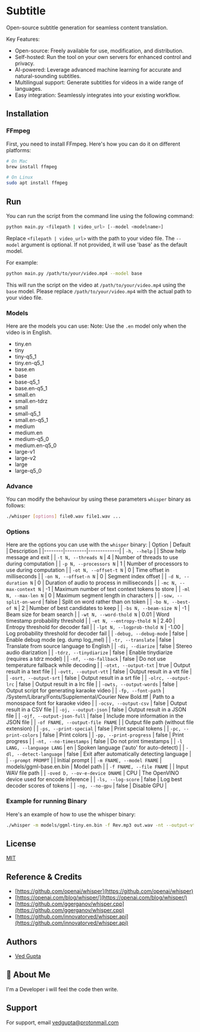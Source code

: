 # Subtitle
Open-source subtitle generation for seamless content translation.

Key Features:

- Open-source: Freely available for use, modification, and distribution.
- Self-hosted: Run the tool on your own servers for enhanced control and privacy.
- AI-powered: Leverage advanced machine learning for accurate and natural-sounding subtitles.
- Multilingual support: Generate subtitles for videos in a wide range of languages.
- Easy integration: Seamlessly integrates into your existing workflow.

## Installation

### FFmpeg
First, you need to install FFmpeg. Here's how you can do it on different platforms:

```bash
# On Mac
brew install ffmpeg

# On Linux
sudo apt install ffmpeg
```

## Run
You can run the script from the command line using the following command:

```bash
python main.py <filepath | video_url> [--model <modelname>]
```
Replace `<filepath | video_url>` with the path to your video file. The `--model` argument is optional. If not provided, it will use 'base' as the default model.

For example:
```bash
python main.py /path/to/your/video.mp4 --model base
```
This will run the script on the video at `/path/to/your/video.mp4` using the `base` model.
Please replace `/path/to/your/video.mp4` with the actual path to your video file.


### Models
Here are the models you can use:
Note: Use the `.en` model only when the video is in English.

- tiny.en
- tiny
- tiny-q5_1
- tiny.en-q5_1
- base.en
- base
- base-q5_1
- base.en-q5_1
- small.en
- small.en-tdrz
- small
- small-q5_1
- small.en-q5_1
- medium
- medium.en
- medium-q5_0
- medium.en-q5_0
- large-v1
- large-v2
- large
- large-q5_0

### Advance
You can modify the behaviour by using these parameters `whisper` binary as follows:


```bash
./whisper [options] file0.wav file1.wav ...
```

### Options
Here are the options you can use with the `whisper` binary:
| Option | Default | Description |
|--------|---------|-------------|
| `-h, --help` | | Show help message and exit |
| `-t N, --threads N` | 4 | Number of threads to use during computation |
| `-p N, --processors N` | 1 | Number of processors to use during computation |
| `-ot N, --offset-t N` | 0 | Time offset in milliseconds |
| `-on N, --offset-n N` | 0 | Segment index offset |
| `-d N, --duration N` | 0 | Duration of audio to process in milliseconds |
| `-mc N, --max-context N` | -1 | Maximum number of text context tokens to store |
| `-ml N, --max-len N` | 0 | Maximum segment length in characters |
| `-sow, --split-on-word` | false | Split on word rather than on token |
| `-bo N, --best-of N` | 2 | Number of best candidates to keep |
| `-bs N, --beam-size N` | -1 | Beam size for beam search |
| `-wt N, --word-thold N` | 0.01 | Word timestamp probability threshold |
| `-et N, --entropy-thold N` | 2.40 | Entropy threshold for decoder fail |
| `-lpt N, --logprob-thold N` | -1.00 | Log probability threshold for decoder fail |
| `-debug, --debug-mode` | false | Enable debug mode (eg. dump log_mel) |
| `-tr, --translate` | false | Translate from source language to English |
| `-di, --diarize` | false | Stereo audio diarization |
| `-tdrz, --tinydiarize` | false | Enable tinydiarize (requires a tdrz model) |
| `-nf, --no-fallback` | false | Do not use temperature fallback while decoding |
| `-otxt, --output-txt` | true | Output result in a text file |
| `-ovtt, --output-vtt` | false | Output result in a vtt file |
| `-osrt, --output-srt` | false | Output result in a srt file |
| `-olrc, --output-lrc` | false | Output result in a lrc file |
| `-owts, --output-words` | false | Output script for generating karaoke video |
| `-fp, --font-path` | /System/Library/Fonts/Supplemental/Courier New Bold.ttf | Path to a monospace font for karaoke video |
| `-ocsv, --output-csv` | false | Output result in a CSV file |
| `-oj, --output-json` | false | Output result in a JSON file |
| `-ojf, --output-json-full` | false | Include more information in the JSON file |
| `-of FNAME, --output-file FNAME` | | Output file path (without file extension) |
| `-ps, --print-special` | false | Print special tokens |
| `-pc, --print-colors` | false | Print colors |
| `-pp, --print-progress` | false | Print progress |
| `-nt, --no-timestamps` | false | Do not print timestamps |
| `-l LANG, --language LANG` | en | Spoken language ('auto' for auto-detect) |
| `-dl, --detect-language` | false | Exit after automatically detecting language |
| `--prompt PROMPT` | | Initial prompt |
| `-m FNAME, --model FNAME` | models/ggml-base.en.bin | Model path |
| `-f FNAME, --file FNAME` | | Input WAV file path |
| `-oved D, --ov-e-device DNAME` | CPU | The OpenVINO device used for encode inference |
| `-ls, --log-score` | false | Log best decoder scores of tokens |
| `-ng, --no-gpu` | false | Disable GPU |


### Example for running Binary
Here's an example of how to use the whisper binary:

```bash
./whisper -m models/ggml-tiny.en.bin -f Rev.mp3 out.wav -nt --output-vtt

```

## License

[MIT](https://choosealicense.com/licenses/mit/)


## Reference & Credits

- [https://github.com/openai/whisper](https://github.com/openai/whisper)
- [https://openai.com/blog/whisper/](https://openai.com/blog/whisper/)
- [https://github.com/ggerganov/whisper.cpp](https://github.com/ggerganov/whisper.cpp)
- [https://github.com/innovatorved/whisper.api](https://github.com/innovatorved/whisper.api)

  
## Authors

- [Ved Gupta](https://www.github.com/innovatorved)

  
## 🚀 About Me
I'm a Developer i will feel the code then write.

  
## Support

For support, email vedgupta@protonmail.com